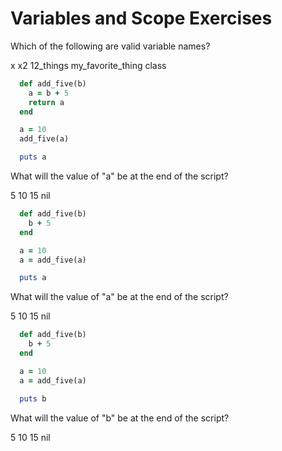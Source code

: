# Variables and Scope Exercises

<quiz>
  <question multiple>
      <p>Which of the following are valid variable names?</p>
      <answer correct>x</answer>
      <answer correct>x2</answer>
      <answer>12_things</answer>
      <answer correct>my_favorite_thing</answer>
      <answer>class</answer>
  </question>
</quiz>


```ruby
  def add_five(b)
    a = b + 5
    return a
  end

  a = 10
  add_five(a)

  puts a
```

<quiz>
  <question>
      <p>What will the value of "a" be at the end of the script?</p>
      <answer>5</answer>
      <answer correct>10</answer>
      <answer>15</answer>
      <answer>nil</answer>
  </question>
</quiz>


```ruby
  def add_five(b)
    b + 5
  end

  a = 10
  a = add_five(a)

  puts a
```

<quiz>
  <question>
      <p>What will the value of "a" be at the end of the script?</p>
      <answer>5</answer>
      <answer>10</answer>
      <answer correct>15</answer>
      <answer>nil</answer>
  </question>
</quiz>


```ruby
  def add_five(b)
    b + 5
  end

  a = 10
  a = add_five(a)

  puts b
```

<quiz>
  <question>
      <p>What will the value of "b" be at the end of the script?</p>
      <answer>5</answer>
      <answer>10</answer>
      <answer>15</answer>
      <answer correct>nil</answer>
  </question>
</quiz>
